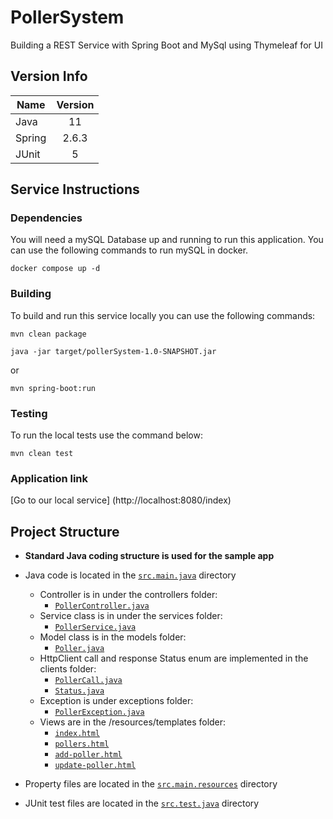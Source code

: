 # PollerSystem
Building a REST Service with Spring Boot and MySql using Thymeleaf for UI

## Version Info

| Name        | Version           | 
| ------------- |:-------------:| 
| Java          | 11     | 
| Spring        | 2.6.3          |  
| JUnit         | 5               |

## Service Instructions

### Dependencies
You will need a mySQL Database up and running to run this application.
You can use the following commands to run mySQL in docker.

```
docker compose up -d
```

### Building

To build and run this service locally you can use the following commands:

```
mvn clean package

java -jar target/pollerSystem-1.0-SNAPSHOT.jar
```

or

```
mvn spring-boot:run
```

### Testing

To run the local tests use the command below:

```
mvn clean test
```
### Application link

[Go to our local service] (http://localhost:8080/index)

## Project Structure
* **Standard Java coding structure is used for the sample app**

* Java code is located in the [`src.main.java`](src/main/java) directory
    * Controller is in under the controllers folder:
        - [`PollerController.java`](src/main/java/com/kry/controllers/PollerController.java)
    * Service class is in under the services folder:
        - [`PollerService.java`](src/main/java/com/kry/services/PollerService.java)
    * Model class is in the models folder:
        - [`Poller.java`](src/main/java/com/kry/models/Poller.java)
    * HttpClient call and response Status enum are implemented in the clients folder:
        - [`PollerCall.java`](src/main/java/com/kry/clients/PollerCall.java)
        - [`Status.java`](src/main/java/com/kry/clients/Status.java)
    * Exception is under exceptions folder:
        - [`PollerException.java`](src/main/java/com/kry/exceptions/PollerException.java)
    * Views are in the /resources/templates folder:
       - [`index.html`](src/main/resources/templates/index.html)
       - [`pollers.html`](src/main/resources/templates/pollers.html)
       - [`add-poller.html`](src/main/resources/templates/add-poller.html)
       - [`update-poller.html`](src/main/resources/templates/update-poller.html)

* Property files are located in the [`src.main.resources`](src/main/resources) directory
* JUnit test files are located in the [`src.test.java`](src/test/java) directory
